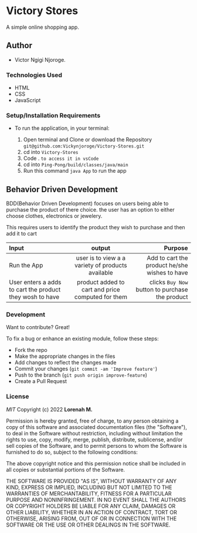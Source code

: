 # Victory Stores
A simple online shopping app.

## Author
- Victor Ngigi Njoroge.

### Technologies Used
- HTML
- CSS
- JavaScript

### Setup/Installation Requirements
* To run the application, in your terminal:

    1. Open terminal and Clone or download the Repository `git@github.com:Vickynjoroge/Victory-Stores.git`
    2. cd into `Victory-Stores`
    3. Code . `to access it in vsCode`
    4. cd into `Ping-Pong/build/classes/java/main  `
    5.  Run this command `java App` to run the app

## Behavior Driven Development
BDD(Behavior Driven Development) focuses on users being able to purchase the product of there choice. the user has an option to either choose clothes, electronics or jewelery. 

This requires users to identify the product they wish to purchase and then add it to cart

| Input                                         |                                    output                                     |                                                                 Purpose |
|:----------------------------------------------|:-----------------------------------------------------------------------------:|------------------------------------------------------------------------:|
| Run the App                                  |                  user is to view a a variety of products available                  |                                                   Add to cart the product he/she wishes to have |
| User enters a adds to cart the product they wosh to have                   |   product added to cart and price computed for them    |                                clicks `Buy Now` button to purchase the product |

### Development

Want to contribute? Great!

To fix a bug or enhance an existing module, follow these steps:

- Fork the repo
- Make the appropriate changes in the files
- Add changes to reflect the changes made
- Commit your changes (`git commit -am 'Improve feature'`)
- Push to the branch (`git push origin improve-feature`)
- Create a Pull Request

### License

*MIT*
Copyright (c) 2022 **Lorenah M.**

Permission is hereby granted, free of charge, to any person obtaining a copy of this software and associated documentation files (the "Software"), to deal in the Software without restriction, including without limitation the rights to use, copy, modify, merge, publish, distribute, sublicense, and/or sell copies of the Software, and to permit persons to whom the Software is furnished to do so, subject to the following conditions:

The above copyright notice and this permission notice shall be included in all copies or substantial portions of the Software.

THE SOFTWARE IS PROVIDED "AS IS", WITHOUT WARRANTY OF ANY KIND, EXPRESS OR IMPLIED, INCLUDING BUT NOT LIMITED TO THE WARRANTIES OF MERCHANTABILITY, FITNESS FOR A PARTICULAR PURPOSE AND NONINFRINGEMENT. IN NO EVENT SHALL THE AUTHORS OR COPYRIGHT HOLDERS BE LIABLE FOR ANY CLAIM, DAMAGES OR OTHER LIABILITY, WHETHER IN AN ACTION OF CONTRACT, TORT OR OTHERWISE, ARISING FROM, OUT OF OR IN CONNECTION WITH THE SOFTWARE OR THE USE OR OTHER DEALINGS IN THE SOFTWARE.